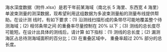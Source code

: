 海水深度数据（附件.xlsx）是若干年前某海域（南北长 5 海里、东西宽 4 海里）
单波束测量的测深数据，现希望利用这组数据为多波束测量船的测量布线提供帮助。在设计测
线时，有如下要求：(1) 沿测线扫描形成的条带尽可能地覆盖整个待测海域；(2) 相邻条带之间
的重叠率尽量控制在 20% 以下；(3) 测线的总长度尽可能短。在设计出具体的测线后，请计算
如下指标：(1) 测线的总长度；(2) 漏测海区占总待测海域面积的百分比；(3) 在重叠区域中，
重叠率超过 20% 部分的总长度。

